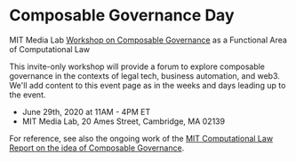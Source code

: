 # Composable Governance Day
MIT Media Lab [Workshop on Composable Governance](https://legalcomponents.github.io/ComposableGovernance) as a Functional Area of Computational Law

This invite-only workshop will provide a forum to explore composable governance in the contexts of legal tech, business automation, and web3.  We'll add content to this event page as in the weeks and days leading up to the event.

* June 29th, 2020 at 11AM - 4PM ET
* MIT Media Lab, 20 Ames Street, Cambridge, MA 02139

For reference, see also the ongoing work of the [MIT Computational Law Report on the idea of Composable Governance](https://law.mit.edu/composablegovernance).
